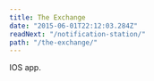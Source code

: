 ```yaml
---
title: The Exchange
date: "2015-06-01T22:12:03.284Z"
readNext: "/notification-station/"
path: "/the-exchange/"
---
```


IOS app.